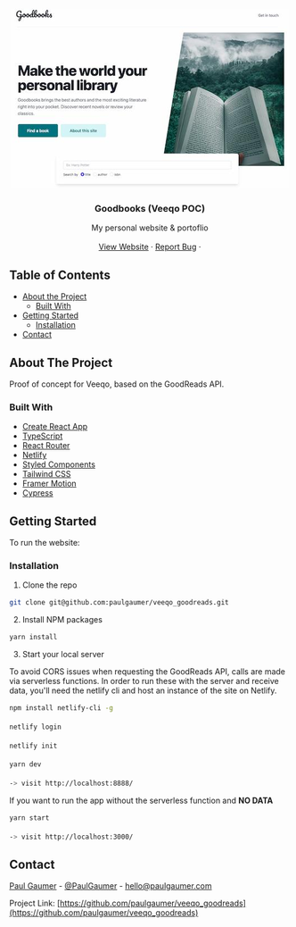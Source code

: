 <!-- PROJECT LOGO -->
<br />
<p align="center">
  <a href="https://github.com/paulgaumer/v3_portfolio">
    <img src="public/goodbooks.jpg" alt="Logo" width="500">
  </a>

  <h3 align="center">Goodbooks (Veeqo POC)</h3>

  <p align="center">
    My personal website & portoflio
    <br />
    <br />
    <a href="https://veeqo-goodreads-pg.netlify.app/">View Website</a>
    ·
    <a href="https://www.paulgaumer.com/#contact-form">Report Bug</a>
    ·
  </p>
</p>

<!-- TABLE OF CONTENTS -->

## Table of Contents

- [About the Project](#about-the-project)
  - [Built With](#built-with)
- [Getting Started](#getting-started)
  - [Installation](#installation)
- [Contact](#contact)

<!-- ABOUT THE PROJECT -->

## About The Project

Proof of concept for Veeqo, based on the GoodReads API.

### Built With

- [Create React App](https://github.com/facebook/create-react-app)
- [TypeScript](https://www.typescriptlang.org/)
- [React Router](https://reactrouter.com/)
- [Netlify](https://netlify.com)
- [Styled Components](https://styled-components.com/)
- [Tailwind CSS](https://tailwindcss.com)
- [Framer Motion](https://www.framer.com/motion/)
- [Cypress](https://www.cypress.io/)

<!-- GETTING STARTED -->

## Getting Started

To run the website:

### Installation

1. Clone the repo

```sh
git clone git@github.com:paulgaumer/veeqo_goodreads.git
```

2. Install NPM packages

```sh
yarn install
```

3. Start your local server

To avoid CORS issues when requesting the GoodReads API, calls are made via serverless functions. In order to run these with the server and receive data, you'll need the netlify cli and host an instance of the site on Netlify.

```sh
npm install netlify-cli -g

netlify login

netlify init

yarn dev

-> visit http://localhost:8888/
```

If you want to run the app without the serverless function and **NO DATA**

```sh
yarn start

-> visit http://localhost:3000/
```

<!-- CONTACT -->

## Contact

[Paul Gaumer](https://paulgaumer.com) - [@PaulGaumer](https://twitter.com/@PaulGaumer) - hello@paulgaumer.com

Project Link: [https://github.com/paulgaumer/veeqo_goodreads](https://github.com/paulgaumer/veeqo_goodreads)
